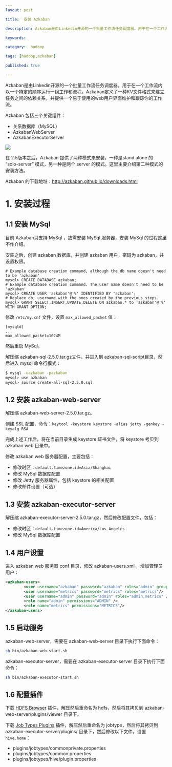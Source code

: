 ```yaml
---
layout: post

title:  安装 Azkaban

description: Azkaban是由Linkedin开源的一个批量工作流任务调度器。用于在一个工作流内以一个特定的顺序运行一组工作和流程。Azkaban定义了一种KV文件格式来建立任务之间的依赖关系，并提供一个易于使用的web用户界面维护和跟踪你的工作流。

keywords:  

category:  hadoop

tags: [hadoop,azkaban]

published: true

---
```


Azkaban是由Linkedin开源的一个批量工作流任务调度器。用于在一个工作流内以一个特定的顺序运行一组工作和流程。Azkaban定义了一种KV文件格式来建立任务之间的依赖关系，并提供一个易于使用的web用户界面维护和跟踪你的工作流。

Azkaban 包括三个关键组件：

- 关系数据库（MySQL）
- AzkabanWebServer
- AzkabanExecutorServer

![](http://azkaban.github.io/azkaban/docs/2.5/images/azkaban2overviewdesign.png)

在 2.5版本之后，Azkaban 提供了两种模式来安装，一种是stand alone 的 “solo-server” 模式，另一种是两个 server 的模式。这里主要介绍第二种模式的安装方法。

Azkaban 的下载地址：<http://azkaban.github.io/downloads.html>

# 1. 安装过程

## 1.1 安装 MySql

目前 Azkaban只支持 MySql ，故需安装 MySql 服务器，安装 MySql 的过程这里不作介绍。

安装之后，创建 azkaban 数据库，并创建 azkaban 用户，密码为 azkaban，并设置权限。

```
# Example database creation command, although the db name doesn't need to be 'azkaban'
mysql> CREATE DATABASE azkaban;
# Example database creation command. The user name doesn't need to be 'azkaban'
mysql> CREATE USER 'azkaban'@'%' IDENTIFIED BY 'azkaban';
# Replace db, username with the ones created by the previous steps.
mysql> GRANT SELECT,INSERT,UPDATE,DELETE ON azkaban.* to 'azkaban'@'%' WITH GRANT OPTION;
```

修改 `/etc/my.cnf` 文件，设置 `max_allowed_packet` 值：

```
[mysqld]
...
max_allowed_packet=1024M
```

然后重启 MySql。

解压缩 azkaban-sql-2.5.0.tar.gz文件，并进入到 azkaban-sql-script目录，然后进入 mysql 命令行模式：

```bash
$ mysql -uazkaban -pazkaban
mysql> use azkaban
mysql> source create-all-sql-2.5.0.sql
```
## 1.2 安装 azkaban-web-server

解压缩 azkaban-web-server-2.5.0.tar.gz。

创建 SSL 配置，命令：`keytool -keystore keystore -alias jetty -genkey -keyalg RSA`

完成上述工作后，将在当前目录生成 keystore 证书文件，将 keystore 考贝到 azkaban web 目录中。

修改 azkaban web 服务器配置，主要包括：

- 修改时区：`default.timezone.id=Asia/Shanghai`
- 修改 MySql 数据库配置
- 修改 Jetty 服务器属性，包括 keystore 的相关配置
- 修改邮件设置（可选）

## 1.3 安装 azkaban-executor-server

解压缩 azkaban-executor-server-2.5.0.tar.gz，然后修改配置文件，包括：

- 修改时区：`default.timezone.id=America/Los_Angeles`
- 修改 MySql 数据库配置

## 1.4 用户设置

进入 azkaban web 服务器 conf 目录，修改 azkaban-users.xml ，增加管理员用户：

```xml
<azkaban-users>
        <user username="azkaban" password="azkaban" roles="admin" groups="azkaban" />
        <user username="metrics" password="metrics" roles="metrics"/>
        <user username="admin" password="admin" roles="admin,metrics" />
        <role name="admin" permissions="ADMIN" />
        <role name="metrics" permissions="METRICS"/>
</azkaban-users>
```

## 1.5 启动服务

azkaban-web-server，需要在 azkaban-web-server 目录下执行下面命令：

```bash
sh bin/azkaban-web-start.sh
```

azkaban-executor-server，需要在 azkaban-executor-server 目录下执行下面命令：

```bash
sh bin/azkaban-executor-start.sh
```

## 1.6 配置插件

下载 [HDFS Browser](https://s3.amazonaws.com/azkaban2/azkaban-plugins/2.5.0/azkaban-hdfs-viewer-2.5.0.tar.gz) 插件，解压然后重命名为 hdfs，然后将其拷贝到 azkaban-web-server/plugins/viewer 目录下。

下载 [Job Types Plugins](https://s3.amazonaws.com/azkaban2/azkaban-plugins/2.5.0/azkaban-jobtype-2.5.0.tar.gz) 插件，解压然后重命名为 jobtype，然后将其拷贝到 azkaban-executor-server/plugins/ 目录下，然后修改以下文件，设置 `hive.home`：

- plugins/jobtypes/commonprivate.properties
- plugins/jobtypes/common.properties
- plugins/jobtypes/hive/plugin.properties
